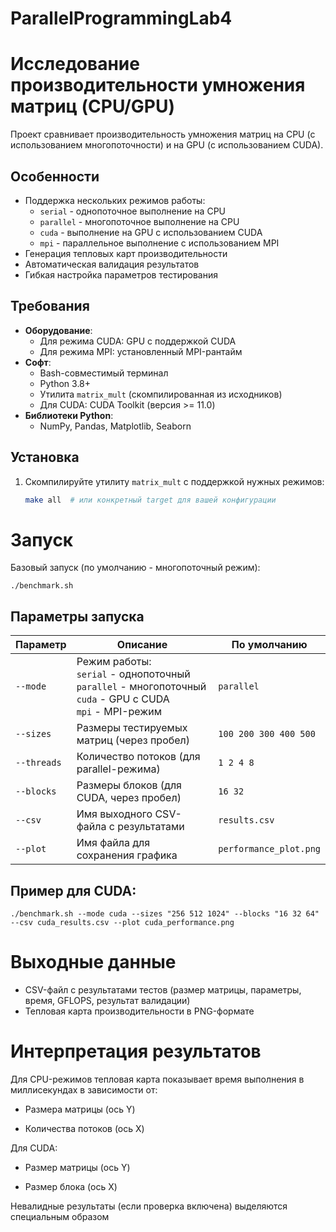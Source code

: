 # ParallelProgrammingLab4
# Исследование производительности умножения матриц (CPU/GPU)

Проект сравнивает производительность умножения матриц на CPU (с использованием многопоточности) и на GPU (с использованием CUDA).

## Особенности
- Поддержка нескольких режимов работы:
  - `serial` - однопоточное выполнение на CPU
  - `parallel` - многопоточное выполнение на CPU
  - `cuda` - выполнение на GPU с использованием CUDA
  - `mpi` - параллельное выполнение с использованием MPI
- Генерация тепловых карт производительности
- Автоматическая валидация результатов
- Гибкая настройка параметров тестирования

## Требования
- **Оборудование**:
  - Для режима CUDA: GPU с поддержкой CUDA
  - Для режима MPI: установленный MPI-рантайм
- **Софт**:
  - Bash-совместимый терминал
  - Python 3.8+
  - Утилита `matrix_mult` (скомпилированная из исходников)
  - Для CUDA: CUDA Toolkit (версия >= 11.0)
- **Библиотеки Python**:
  - NumPy, Pandas, Matplotlib, Seaborn

## Установка
1. Скомпилируйте утилиту `matrix_mult` с поддержкой нужных режимов:
   ```bash
   make all  # или конкретный target для вашей конфигурации

# Запуск
Базовый запуск (по умолчанию - многопоточный режим):

```./benchmark.sh```

## Параметры запуска

| Параметр    | Описание                                  | По умолчанию           |
|-------------|-------------------------------------------|------------------------|
| `--mode`    | Режим работы:<br>`serial` - однопоточный<br>`parallel` - многопоточный<br>`cuda` - GPU с CUDA<br>`mpi` - MPI-режим | `parallel`             |
| `--sizes`   | Размеры тестируемых матриц (через пробел) | `100 200 300 400 500`  |
| `--threads` | Количество потоков (для parallel-режима)  | `1 2 4 8`              |
| `--blocks`  | Размеры блоков (для CUDA, через пробел)   | `16 32`                |
| `--csv`     | Имя выходного CSV-файла с результатами    | `results.csv`          |
| `--plot`    | Имя файла для сохранения графика          | `performance_plot.png` |

## Пример для CUDA:

```./benchmark.sh --mode cuda --sizes "256 512 1024" --blocks "16 32 64" --csv cuda_results.csv --plot cuda_performance.png```

# Выходные данные
- CSV-файл с результатами тестов (размер матрицы, параметры, время, GFLOPS, результат валидации)
- Тепловая карта производительности в PNG-формате

# Интерпретация результатов
Для CPU-режимов тепловая карта показывает время выполнения в миллисекундах в зависимости от:

- Размера матрицы (ось Y)

- Количества потоков (ось X)

Для CUDA:

- Размер матрицы (ось Y)

- Размер блока (ось X)

Невалидные результаты (если проверка включена) выделяются специальным образом
